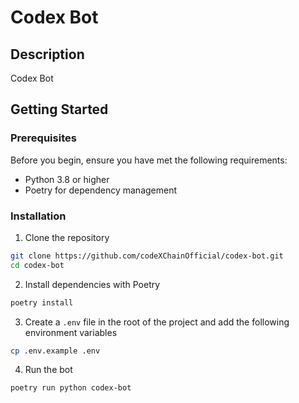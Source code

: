# Codex Bot

## Description

Codex Bot

## Getting Started

### Prerequisites

Before you begin, ensure you have met the following requirements:

- Python 3.8 or higher
- Poetry for dependency management

### Installation

1. Clone the repository

```bash
git clone https://github.com/codeXChainOfficial/codex-bot.git
cd codex-bot
```

2. Install dependencies with Poetry

```bash
poetry install
```

3. Create a `.env` file in the root of the project and add the following environment variables

```bash
cp .env.example .env
```

4. Run the bot

```bash
poetry run python codex-bot
```
